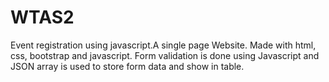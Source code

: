 # WTAS2
Event registration using javascript.A single page Website. Made with html, css, bootstrap and javascript. Form validation is done using Javascript and JSON array is used to store form data and show in table.
